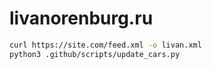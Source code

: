 # livanorenburg.ru

```bash
curl https://site.com/feed.xml -o livan.xml
python3 .github/scripts/update_cars.py
```